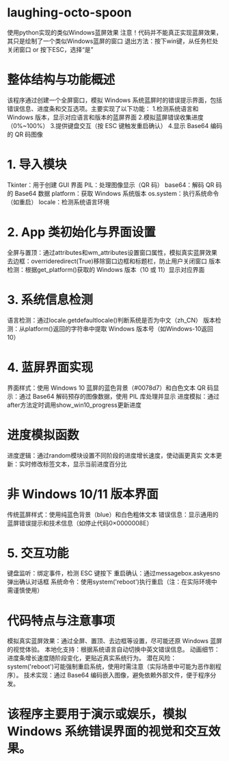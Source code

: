 # laughing-octo-spoon
使用python实现的类似Windows蓝屏效果
注意！代码并不能真正实现蓝屏效果，其只是绘制了一个类似Windows蓝屏的窗口
退出方法：按下win键，从任务栏处关闭窗口 or 按下ESC，选择“是”

# 整体结构与功能概述
该程序通过创建一个全屏窗口，模拟 Windows 系统蓝屏时的错误提示界面，包括错误信息、进度条和交互选项。主要实现了以下功能：
1.检测系统语言和 Windows 版本，显示对应语言和版本的蓝屏界面
2.模拟蓝屏错误收集进度（0%~100%）
3.提供键盘交互（按 ESC 键触发重启确认）
4.显示 Base64 编码的 QR 码图像

# 1. 导入模块
Tkinter：用于创建 GUI 界面
PIL：处理图像显示（QR 码）
base64：解码 QR 码的 Base64 数据
platform：获取 Windows 系统版本
os.system：执行系统命令（如重启）
locale：检测系统语言环境

# 2. App 类初始化与界面设置
全屏与置顶：通过attributes和wm_attributes设置窗口属性，模拟真实蓝屏效果
去边框：overrideredirect(True)移除窗口边框和标题栏，防止用户关闭窗口
版本检测：根据get_platform()获取的 Windows 版本（10 或 11）显示对应界面

# 3. 系统信息检测
语言检测：通过locale.getdefaultlocale()判断系统是否为中文（zh_CN）
版本检测：从platform()返回的字符串中提取 Windows 版本号（如Windows-10返回 10）

# 4. 蓝屏界面实现
界面样式：使用 Windows 10 蓝屏的蓝色背景（#0078d7）和白色文本
QR 码显示：通过 Base64 解码预存的图像数据，使用 PIL 库处理并显示
进度模拟：通过after方法定时调用show_win10_progress更新进度
 # 进度模拟函数
 进度逻辑：通过random模块设置不同阶段的进度增长速度，使动画更真实
 文本更新：实时修改标签文本，显示当前进度百分比
 # 非 Windows 10/11 版本界面
 传统蓝屏样式：使用纯蓝色背景（blue）和白色粗体文本
 错误信息：显示通用的蓝屏错误提示和技术信息（如停止代码0×0000008E）

# 5. 交互功能
键盘监听：绑定<Key>事件，检测 ESC 键按下
重启确认：通过messagebox.askyesno弹出确认对话框
系统命令：使用system('reboot')执行重启（注：在实际环境中需谨慎使用）

# 代码特点与注意事项
模拟真实蓝屏效果：通过全屏、置顶、去边框等设置，尽可能还原 Windows 蓝屏的视觉体验。
本地化支持：根据系统语言自动切换中英文错误信息。
动画细节：进度条增长速度随阶段变化，更贴近真实系统行为。
潜在风险：system('reboot')可能强制重启系统，使用时需注意（实际场景中可能为恶作剧程序）。
技术实现：通过 Base64 编码嵌入图像，避免依赖外部文件，便于程序分发。

# 该程序主要用于演示或娱乐，模拟 Windows 系统错误界面的视觉和交互效果。
